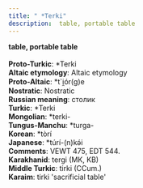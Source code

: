 ```yaml
---
title: " *Terki"
description:  table, portable table
---
```

<strong> table, portable table</strong><br><br>
<strong>Proto-Turkic</strong>:  *Terki<br>
<strong>Altaic etymology</strong>:  Altaic etymology<br>
<strong> Proto-Altaic</strong>:  *t`i̯ór(g)e<br>
<strong>Nostratic</strong>:  Nostratic<br>
<strong>Russian meaning</strong>:  столик<br>
<strong>Turkic</strong>:  *Terki<br>
<strong>Mongolian</strong>:  *terki-<br>
<strong>Tungus-Manchu</strong>:  *turga-<br>
<strong>Korean</strong>:  *tòrí<br>
<strong>Japanese</strong>:  *túrí-(n)kǝ́i<br>
<strong>Comments</strong>:  VEWT 475, EDT 544.<br>
<strong>Karakhanid</strong>:  tergi (MK, KB)<br>
<strong>Middle Turkic</strong>:  tirki (CCum.)<br>
<strong>Karaim</strong>:  tirki 'sacrificial table'<br>


